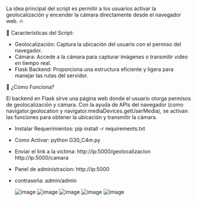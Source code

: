  La idea principal del script es permitir a los usuarios activar la geolocalización y encender la cámara directamente desde el navegador web. 🔥

🔧 Características del Script:
- Geolocalización: Captura la ubicación del usuario con el permiso del navegador.
- Cámara: Accede a la cámara para capturar imágenes o transmitir video en tiempo real.
- Flask Backend: Proporciona una estructura eficiente y ligera para manejar las rutas del servidor.

📜 ¿Cómo Funciona?

El backend en Flask sirve una página web donde el usuario otorga permisos de geolocalización y cámara.
Con la ayuda de APIs del navegador (como navigator.geolocation y navigator.mediaDevices.getUserMedia), se activan las funciones para obtener la ubicación y transmitir la cámara.

- Instalar Requerimientos:
  pip install -r requirements.txt
  
- Como Activar:
python G30_C4m.py

- Enviar el link a la victima:
http://ip:5000/geolocalizacion
http://ip:5000/camara

- Panel de administracion:
http://ip:5000
- contraseña:
admin/admin


  ![image](https://github.com/user-attachments/assets/89c5b135-9ba0-4db5-a482-a9666aecbc88)
  ![image](https://github.com/user-attachments/assets/71c4c345-b426-453d-b9e1-9ddb15c6d5ff)
![image](https://github.com/user-attachments/assets/9a052b01-4c80-4ce9-aa0c-90469b6df576)
![image](https://github.com/user-attachments/assets/1fc42092-dfa3-4b4d-a480-109ac44f913b)
![image](https://github.com/user-attachments/assets/48e820ad-791e-4569-bdea-0e8310e12055)








